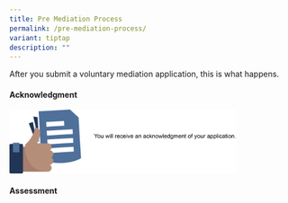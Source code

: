 ```yaml
---
title: Pre Mediation Process
permalink: /pre-mediation-process/
variant: tiptap
description: ""
---
```

<p>After you submit a voluntary mediation application, this is what happens.</p>
<h4>Acknowledgment</h4>
<p></p>
<div class="isomer-image-wrapper">
<img style="width: 80%;" height="auto" width="100%" alt="" src="/images/Web Revamp pics/WEB GRAPHICS/Acknowledgment.png">
</div>
<p></p>
<h4>Assessment</h4>
<p></p>
<p></p>
<p></p>